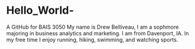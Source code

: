 # Hello_World-
A GitHub for BAIS 3050
My name is Drew Belliveau, I am a sophmore majoring in business analytics and marketing. 
I am from Davenport, IA. 
In my free time I enjoy running, hiking, swimming, and watching sports.
